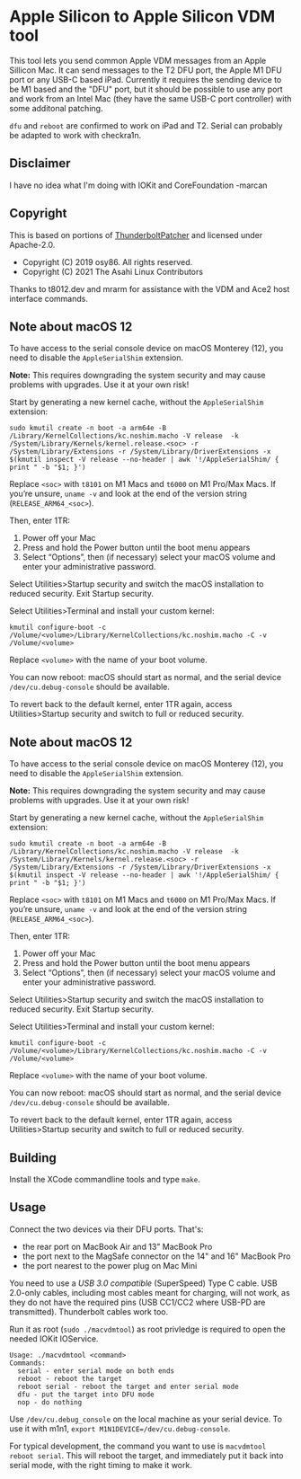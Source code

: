 # Apple Silicon to Apple Silicon VDM tool

This tool lets you send common Apple VDM messages from an Apple Sillicon Mac.  It can send messages to the T2 DFU port, the Apple M1 DFU port or any USB-C based iPad.  Currently it requires the sending device to be M1 based and the "DFU" port, but it should be possible to use any port and work from an Intel Mac (they have the same USB-C port controller) with some additonal patching.

`dfu` and `reboot` are confirmed to work on iPad and T2.  Serial can probably be adapted to work with checkra1n.

## Disclaimer

I have no idea what I'm doing with IOKit and CoreFoundation -marcan

## Copyright

This is based on portions of [ThunderboltPatcher](https://github.com/osy/ThunderboltPatcher) and licensed under Apache-2.0.

* Copyright (C) 2019 osy86. All rights reserved.
* Copyright (C) 2021 The Asahi Linux Contributors

Thanks to t8012.dev and mrarm for assistance with the VDM and Ace2 host interface commands.

## Note about macOS 12

To have access to the serial console device on macOS Monterey (12), you need to disable the `AppleSerialShim` extension.

**Note:** This requires downgrading the system security and may cause problems with upgrades. Use it at your own risk!

Start by generating a new kernel cache, without the `AppleSerialShim` extension:

```
sudo kmutil create -n boot -a arm64e -B /Library/KernelCollections/kc.noshim.macho -V release  -k /System/Library/Kernels/kernel.release.<soc> -r /System/Library/Extensions -r /System/Library/DriverExtensions -x $(kmutil inspect -V release --no-header | awk '!/AppleSerialShim/ { print " -b "$1; }')
```

Replace `<soc>` with `t8101` on M1 Macs and `t6000` on M1 Pro/Max Macs. If you’re unsure, `uname -v` and look at the end of the version string (`RELEASE_ARM64_<soc>`).

Then, enter 1TR:

1. Power off your Mac
2. Press and hold the Power button until the boot menu appears
3. Select “Options”, then (if necessary) select your macOS volume and enter your administrative password.

Select Utilities>Startup security and switch the macOS installation to reduced security. Exit Startup security.

Select Utilities>Terminal and install your custom kernel:

```
kmutil configure-boot -c /Volume/<volume>/Library/KernelCollections/kc.noshim.macho -C -v /Volume/<volume>
```

Replace `<volume>` with the name of your boot volume.

You can now reboot: macOS should start as normal, and the serial device `/dev/cu.debug-console` should be available.

To revert back to the default kernel, enter 1TR again, access Utilities>Startup security and switch to full or reduced security.

## Note about macOS 12

To have access to the serial console device on macOS Monterey (12), you need to disable the `AppleSerialShim` extension.

**Note:** This requires downgrading the system security and may cause problems with upgrades. Use it at your own risk!

Start by generating a new kernel cache, without the `AppleSerialShim` extension:

```
sudo kmutil create -n boot -a arm64e -B /Library/KernelCollections/kc.noshim.macho -V release  -k /System/Library/Kernels/kernel.release.<soc> -r /System/Library/Extensions -r /System/Library/DriverExtensions -x $(kmutil inspect -V release --no-header | awk '!/AppleSerialShim/ { print " -b "$1; }')
```

Replace `<soc>` with `t8101` on M1 Macs and `t6000` on M1 Pro/Max Macs. If you’re unsure, `uname -v` and look at the end of the version string (`RELEASE_ARM64_<soc>`).

Then, enter 1TR:

1. Power off your Mac
2. Press and hold the Power button until the boot menu appears
3. Select “Options”, then (if necessary) select your macOS volume and enter your administrative password.

Select Utilities>Startup security and switch the macOS installation to reduced security. Exit Startup security.

Select Utilities>Terminal and install your custom kernel:

```
kmutil configure-boot -c /Volume/<volume>/Library/KernelCollections/kc.noshim.macho -C -v /Volume/<volume>
```

Replace `<volume>` with the name of your boot volume.

You can now reboot: macOS should start as normal, and the serial device `/dev/cu.debug-console` should be available.

To revert back to the default kernel, enter 1TR again, access Utilities>Startup security and switch to full or reduced security.

## Building

Install the XCode commandline tools and type `make`.

## Usage

Connect the two devices via their DFU ports. That's:
 - the rear port on MacBook Air and 13" MacBook Pro
 - the port next to the MagSafe connector on the 14" and 16" MacBook Pro
 - the port nearest to the power plug on Mac Mini

You need to use a *USB 3.0 compatible* (SuperSpeed) Type C cable. USB 2.0-only cables, including most cables meant for charging, will not work, as they do not have the required pins (USB CC1/CC2 where USB-PD are transmitted). Thunderbolt cables work too.

Run it as root (`sudo ./macvdmtool`) as root privledge is required to open the needed IOKit IOService.

```
Usage: ./macvdmtool <command>
Commands:
  serial - enter serial mode on both ends
  reboot - reboot the target
  reboot serial - reboot the target and enter serial mode
  dfu - put the target into DFU mode
  nop - do nothing
```

Use `/dev/cu.debug_console` on the local machine as your serial device. To use it with m1n1, `export M1N1DEVICE=/dev/cu.debug-console`.

For typical development, the command you want to use is `macvdmtool reboot serial`. This will reboot the target, and immediately put it back into serial mode, with the right timing to make it work.

